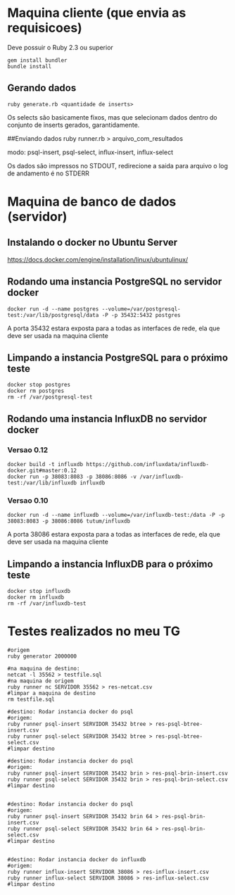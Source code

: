 # Maquina cliente (que envia as requisicoes)

Deve possuir o Ruby 2.3 ou superior

    gem install bundler
    bundle install

## Gerando dados
    ruby generate.rb <quantidade de inserts>

Os selects são basicamente fixos, mas que selecionam dados dentro do conjunto de inserts gerados, garantidamente.

##Enviando dados
    ruby runner.rb <modo> <host> <porta> > arquivo_com_resultados

modo: psql-insert, psql-select, influx-insert, influx-select

Os dados são impressos no STDOUT, redirecione a saida para arquivo
o log de andamento é no STDERR

# Maquina de banco de dados (servidor)

## Instalando o docker no Ubuntu Server

https://docs.docker.com/engine/installation/linux/ubuntulinux/

## Rodando uma instancia PostgreSQL no servidor docker

    docker run -d --name postgres --volume=/var/postgresql-test:/var/lib/postgresql/data -P -p 35432:5432 postgres

A porta 35432 estara exposta para a todas as interfaces de rede, ela que deve ser usada na maquina cliente

## Limpando a instancia PostgreSQL para o próximo teste

    docker stop postgres
    docker rm postgres
    rm -rf /var/postgresql-test

## Rodando uma instancia InfluxDB no servidor docker

### Versao 0.12

    docker build -t influxdb https://github.com/influxdata/influxdb-docker.git#master:0.12
    docker run -p 38083:8083 -p 38086:8086 -v /var/influxdb-test:/var/lib/influxdb influxdb

### Versao 0.10

    docker run -d --name influxdb --volume=/var/influxdb-test:/data -P -p 38083:8083 -p 38086:8086 tutum/influxdb

A porta 38086 estara exposta para a todas as interfaces de rede, ela que deve ser usada na maquina cliente

## Limpando a instancia InfluxDB para o próximo teste

    docker stop influxdb
    docker rm influxdb
    rm -rf /var/influxdb-test



# Testes realizados no meu TG

    #origem
    ruby generator 2000000

    #na maquina de destino:
    netcat -l 35562 > testfile.sql
    #na maquina de origem
    ruby runner nc SERVIDOR 35562 > res-netcat.csv
    #limpar a maquina de destino
    rm testfile.sql

    #destino: Rodar instancia docker do psql
    #origem:
    ruby runner psql-insert SERVIDOR 35432 btree > res-psql-btree-insert.csv
    ruby runner psql-select SERVIDOR 35432 btree > res-psql-btree-select.csv
    #limpar destino

    #destino: Rodar instancia docker do psql
    #origem:
    ruby runner psql-insert SERVIDOR 35432 brin > res-psql-brin-insert.csv
    ruby runner psql-select SERVIDOR 35432 brin > res-psql-brin-select.csv
    #limpar destino


    #destino: Rodar instancia docker do psql
    #origem:
    ruby runner psql-insert SERVIDOR 35432 brin 64 > res-psql-brin-insert.csv
    ruby runner psql-select SERVIDOR 35432 brin 64 > res-psql-brin-select.csv
    #limpar destino


    #destino: Rodar instancia docker do influxdb
    #origem:
    ruby runner influx-insert SERVIDOR 38086 > res-influx-insert.csv
    ruby runner influx-select SERVIDOR 38086 > res-influx-select.csv
    #limpar destino
